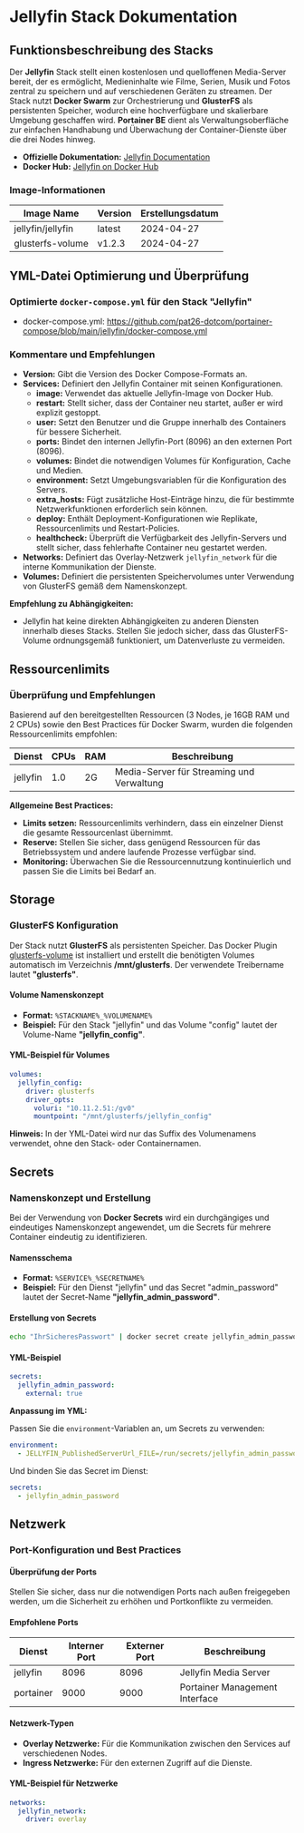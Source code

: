 # Jellyfin Stack Dokumentation

## Funktionsbeschreibung des Stacks

Der **Jellyfin** Stack stellt einen kostenlosen und quelloffenen Media-Server bereit, der es ermöglicht, Medieninhalte wie Filme, Serien, Musik und Fotos zentral zu speichern und auf verschiedenen Geräten zu streamen. Der Stack nutzt **Docker Swarm** zur Orchestrierung und **GlusterFS** als persistenten Speicher, wodurch eine hochverfügbare und skalierbare Umgebung geschaffen wird. **Portainer BE** dient als Verwaltungsoberfläche zur einfachen Handhabung und Überwachung der Container-Dienste über die drei Nodes hinweg.

- **Offizielle Dokumentation:** [Jellyfin Documentation](https://jellyfin.org/docs/)
- **Docker Hub:** [Jellyfin on Docker Hub](https://hub.docker.com/r/jellyfin/jellyfin)

### Image-Informationen

| Image Name         | Version | Erstellungsdatum |
|--------------------|---------|-------------------|
| jellyfin/jellyfin  | latest  | 2024-04-27        |
| glusterfs-volume   | v1.2.3  | 2024-04-27        |

## YML-Datei Optimierung und Überprüfung

### Optimierte `docker-compose.yml` für den Stack "Jellyfin"

- docker-compose.yml: <https://github.com/pat26-dotcom/portainer-compose/blob/main/jellyfin/docker-compose.yml>

### Kommentare und Empfehlungen

- **Version:** Gibt die Version des Docker Compose-Formats an.
- **Services:** Definiert den Jellyfin Container mit seinen Konfigurationen.
  - **image:** Verwendet das aktuelle Jellyfin-Image von Docker Hub.
  - **restart:** Stellt sicher, dass der Container neu startet, außer er wird explizit gestoppt.
  - **user:** Setzt den Benutzer und die Gruppe innerhalb des Containers für bessere Sicherheit.
  - **ports:** Bindet den internen Jellyfin-Port (8096) an den externen Port (8096).
  - **volumes:** Bindet die notwendigen Volumes für Konfiguration, Cache und Medien.
  - **environment:** Setzt Umgebungsvariablen für die Konfiguration des Servers.
  - **extra_hosts:** Fügt zusätzliche Host-Einträge hinzu, die für bestimmte Netzwerkfunktionen erforderlich sein können.
  - **deploy:** Enthält Deployment-Konfigurationen wie Replikate, Ressourcenlimits und Restart-Policies.
  - **healthcheck:** Überprüft die Verfügbarkeit des Jellyfin-Servers und stellt sicher, dass fehlerhafte Container neu gestartet werden.
- **Networks:** Definiert das Overlay-Netzwerk `jellyfin_network` für die interne Kommunikation der Dienste.
- **Volumes:** Definiert die persistenten Speichervolumes unter Verwendung von GlusterFS gemäß dem Namenskonzept.

**Empfehlung zu Abhängigkeiten:**

- Jellyfin hat keine direkten Abhängigkeiten zu anderen Diensten innerhalb dieses Stacks. Stellen Sie jedoch sicher, dass das GlusterFS-Volume ordnungsgemäß funktioniert, um Datenverluste zu vermeiden.

## Ressourcenlimits

### Überprüfung und Empfehlungen

Basierend auf den bereitgestellten Ressourcen (3 Nodes, je 16GB RAM und 2 CPUs) sowie den Best Practices für Docker Swarm, wurden die folgenden Ressourcenlimits empfohlen:

| Dienst   | CPUs  | RAM  | Beschreibung                            |
|----------|-------|------|-----------------------------------------|
| jellyfin | 1.0   | 2G   | Media-Server für Streaming und Verwaltung|

**Allgemeine Best Practices:**

- **Limits setzen:** Ressourcenlimits verhindern, dass ein einzelner Dienst die gesamte Ressourcenlast übernimmt.
- **Reserve:** Stellen Sie sicher, dass genügend Ressourcen für das Betriebssystem und andere laufende Prozesse verfügbar sind.
- **Monitoring:** Überwachen Sie die Ressourcennutzung kontinuierlich und passen Sie die Limits bei Bedarf an.

## Storage

### GlusterFS Konfiguration

Der Stack nutzt **GlusterFS** als persistenten Speicher. Das Docker Plugin [glusterfs-volume](https://github.com/chrisbecke/glusterfs-volume) ist installiert und erstellt die benötigten Volumes automatisch im Verzeichnis **/mnt/glusterfs**. Der verwendete Treibername lautet **"glusterfs"**.

#### Volume Namenskonzept

- **Format:** `%STACKNAME%_%VOLUMENAME%`
- **Beispiel:** Für den Stack "jellyfin" und das Volume "config" lautet der Volume-Name **"jellyfin_config"**.

#### YML-Beispiel für Volumes

```yaml
volumes:
  jellyfin_config:
    driver: glusterfs
    driver_opts:
      voluri: "10.11.2.51:/gv0"
      mountpoint: "/mnt/glusterfs/jellyfin_config"
```

**Hinweis:** In der YML-Datei wird nur das Suffix des Volumenamens verwendet, ohne den Stack- oder Containernamen.

## Secrets

### Namenskonzept und Erstellung

Bei der Verwendung von **Docker Secrets** wird ein durchgängiges und eindeutiges Namenskonzept angewendet, um die Secrets für mehrere Container eindeutig zu identifizieren.

#### Namensschema

- **Format:** `%SERVICE%_%SECRETNAME%`
- **Beispiel:** Für den Dienst "jellyfin" und das Secret "admin_password" lautet der Secret-Name **"jellyfin_admin_password"**.

#### Erstellung von Secrets

```bash
echo "IhrSicheresPasswort" | docker secret create jellyfin_admin_password -
```

#### YML-Beispiel

```yaml
secrets:
  jellyfin_admin_password:
    external: true
```

**Anpassung im YML:**

Passen Sie die `environment`-Variablen an, um Secrets zu verwenden:

```yaml
environment:
  - JELLYFIN_PublishedServerUrl_FILE=/run/secrets/jellyfin_admin_password
```

Und binden Sie das Secret im Dienst:

```yaml
secrets:
  - jellyfin_admin_password
```

## Netzwerk

### Port-Konfiguration und Best Practices

#### Überprüfung der Ports

Stellen Sie sicher, dass nur die notwendigen Ports nach außen freigegeben werden, um die Sicherheit zu erhöhen und Portkonflikte zu vermeiden.

#### Empfohlene Ports

| Dienst   | Interner Port | Externer Port | Beschreibung                   |
|----------|---------------|---------------|--------------------------------|
| jellyfin | 8096          | 8096          | Jellyfin Media Server          |
| portainer| 9000          | 9000          | Portainer Management Interface |

#### Netzwerk-Typen

- **Overlay Netzwerke:** Für die Kommunikation zwischen den Services auf verschiedenen Nodes.
- **Ingress Netzwerke:** Für den externen Zugriff auf die Dienste.

#### YML-Beispiel für Netzwerke

```yaml
networks:
  jellyfin_network:
    driver: overlay
```
